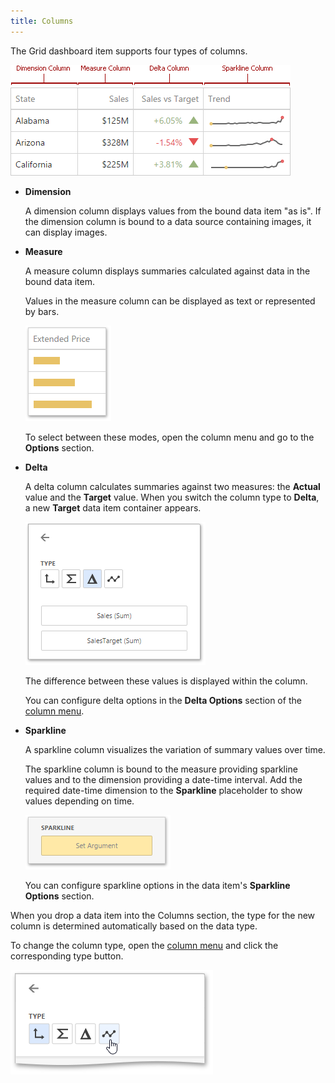 ```yaml
---
title: Columns
---
```

The Grid dashboard item supports four types of columns.

![wdd-grid-columns-overview](../../../../images/Img125253.png)
* **Dimension**
	
	A dimension column displays values from the bound data item "as is".  If the dimension column is bound to a data source containing images, it can display images.
* **Measure**
	
	A measure column displays summaries calculated against data in the bound data item.
	
	Values in the measure column can be displayed as text or represented by bars.
	
	![wdd-grid-measure-options](../../../../images/Img125786.png)
	
	To select between these modes, open the column menu and go to the **Options** section.
* **Delta**
	
	A delta column calculates summaries against two measures: the **Actual** value and the **Target** value. When you switch the column type to **Delta**, a new **Target** data item container appears.
	
	![wdd-grid-delta-target-data-section](../../../../images/Img125787.png)
	
	The difference between these values is displayed within the column.
	
	You can configure delta options in the **Delta Options** section of the [column menu](../../../../../dashboard-for-web/articles/web-dashboard-designer-mode/ui-elements/data-item-menu.md).
* **Sparkline**
	
	A sparkline column visualizes the variation of summary values over time.
	
	The sparkline column is bound to the measure providing sparkline values and to the dimension providing a date-time interval. Add the required date-time dimension to the **Sparkline** placeholder to show values depending on time.
	
	![wdd-grid-sparkline-add-date](../../../../images/Img125788.png)
	
	You can configure sparkline options in the data item's **Sparkline Options** section.

When you drop a data item into the Columns section, the type for the new column is determined automatically based on the data type.

To change the column type, open the [column menu](../../../../../dashboard-for-web/articles/web-dashboard-designer-mode/ui-elements/data-item-menu.md) and click the corresponding type button.

![wdd-grid-column-type](../../../../images/Img125212.png)
